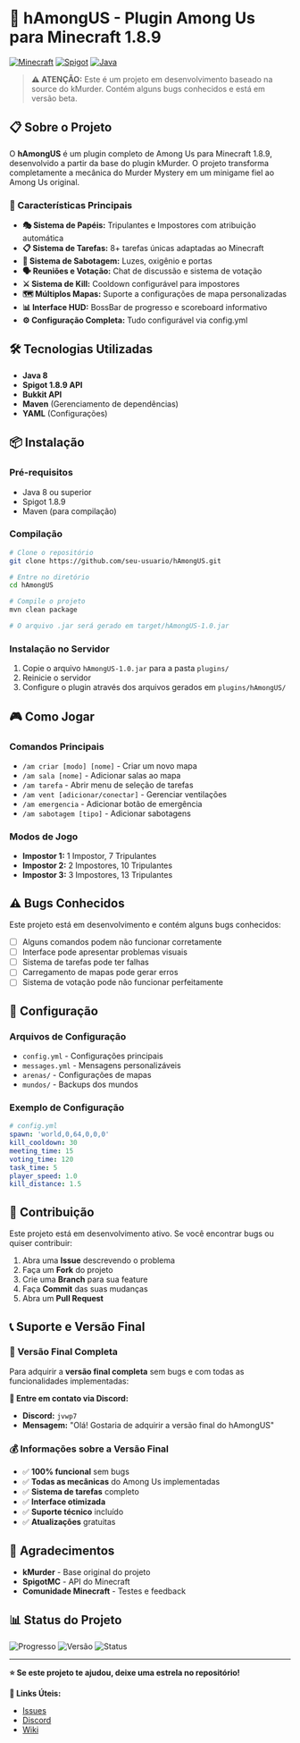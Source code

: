 # 🚀 hAmongUS - Plugin Among Us para Minecraft 1.8.9

[![Minecraft](https://img.shields.io/badge/Minecraft-1.8.9-green.svg)](https://www.minecraft.net/)
[![Spigot](https://img.shields.io/badge/Spigot-1.8.9-yellow.svg)](https://www.spigotmc.org/)
[![Java](https://img.shields.io/badge/Java-8-orange.svg)](https://www.java.com/)

> **⚠️ ATENÇÃO:** Este é um projeto em desenvolvimento baseado na source do kMurder. Contém alguns bugs conhecidos e está em versão beta.

## 📋 Sobre o Projeto

O **hAmongUS** é um plugin completo de Among Us para Minecraft 1.8.9, desenvolvido a partir da base do plugin kMurder. O projeto transforma completamente a mecânica do Murder Mystery em um minigame fiel ao Among Us original.

### 🎯 Características Principais

- **🎭 Sistema de Papéis:** Tripulantes e Impostores com atribuição automática
- **📋 Sistema de Tarefas:** 8+ tarefas únicas adaptadas ao Minecraft
- **🔧 Sistema de Sabotagem:** Luzes, oxigênio e portas
- **🗣️ Reuniões e Votação:** Chat de discussão e sistema de votação
- **⚔️ Sistema de Kill:** Cooldown configurável para impostores
- **🗺️ Múltiplos Mapas:** Suporte a configurações de mapa personalizadas
- **📊 Interface HUD:** BossBar de progresso e scoreboard informativo
- **⚙️ Configuração Completa:** Tudo configurável via config.yml

## 🛠️ Tecnologias Utilizadas

- **Java 8**
- **Spigot 1.8.9 API**
- **Bukkit API**
- **Maven** (Gerenciamento de dependências)
- **YAML** (Configurações)

## 📦 Instalação

### Pré-requisitos
- Java 8 ou superior
- Spigot 1.8.9
- Maven (para compilação)

### Compilação
```bash
# Clone o repositório
git clone https://github.com/seu-usuario/hAmongUS.git

# Entre no diretório
cd hAmongUS

# Compile o projeto
mvn clean package

# O arquivo .jar será gerado em target/hAmongUS-1.0.jar
```

### Instalação no Servidor
1. Copie o arquivo `hAmongUS-1.0.jar` para a pasta `plugins/`
2. Reinicie o servidor
3. Configure o plugin através dos arquivos gerados em `plugins/hAmongUS/`

## 🎮 Como Jogar

### Comandos Principais
- `/am criar [modo] [nome]` - Criar um novo mapa
- `/am sala [nome]` - Adicionar salas ao mapa
- `/am tarefa` - Abrir menu de seleção de tarefas
- `/am vent [adicionar/conectar]` - Gerenciar ventilações
- `/am emergencia` - Adicionar botão de emergência
- `/am sabotagem [tipo]` - Adicionar sabotagens

### Modos de Jogo
- **Impostor 1:** 1 Impostor, 7 Tripulantes
- **Impostor 2:** 2 Impostores, 10 Tripulantes  
- **Impostor 3:** 3 Impostores, 13 Tripulantes

## ⚠️ Bugs Conhecidos

Este projeto está em desenvolvimento e contém alguns bugs conhecidos:

- [ ] Alguns comandos podem não funcionar corretamente
- [ ] Interface pode apresentar problemas visuais
- [ ] Sistema de tarefas pode ter falhas
- [ ] Carregamento de mapas pode gerar erros
- [ ] Sistema de votação pode não funcionar perfeitamente

## 🔧 Configuração

### Arquivos de Configuração
- `config.yml` - Configurações principais
- `messages.yml` - Mensagens personalizáveis
- `arenas/` - Configurações de mapas
- `mundos/` - Backups dos mundos

### Exemplo de Configuração
```yaml
# config.yml
spawn: 'world,0,64,0,0,0'
kill_cooldown: 30
meeting_time: 15
voting_time: 120
task_time: 5
player_speed: 1.0
kill_distance: 1.5
```

## 🤝 Contribuição

Este projeto está em desenvolvimento ativo. Se você encontrar bugs ou quiser contribuir:

1. Abra uma **Issue** descrevendo o problema
2. Faça um **Fork** do projeto
3. Crie uma **Branch** para sua feature
4. Faça **Commit** das suas mudanças
5. Abra um **Pull Request**

## 📞 Suporte e Versão Final

### 🎯 Versão Final Completa
Para adquirir a **versão final completa** sem bugs e com todas as funcionalidades implementadas:

**📱 Entre em contato via Discord:**
- **Discord:** `jvwp7`
- **Mensagem:** "Olá! Gostaria de adquirir a versão final do hAmongUS"

### 💰 Informações sobre a Versão Final
- ✅ **100% funcional** sem bugs
- ✅ **Todas as mecânicas** do Among Us implementadas
- ✅ **Sistema de tarefas** completo
- ✅ **Interface otimizada**
- ✅ **Suporte técnico** incluído
- ✅ **Atualizações** gratuitas

## 🙏 Agradecimentos

- **kMurder** - Base original do projeto
- **SpigotMC** - API do Minecraft
- **Comunidade Minecraft** - Testes e feedback

## 📊 Status do Projeto

![Progresso](https://img.shields.io/badge/Progresso-75%25-yellow.svg)
![Versão](https://img.shields.io/badge/Versão-Beta-orange.svg)
![Status](https://img.shields.io/badge/Status-Em%20Desenvolvimento-blue.svg)

---

**⭐ Se este projeto te ajudou, deixe uma estrela no repositório!**

**🔗 Links Úteis:**
- [Issues](https://github.com/jvwp7/hAmongUS/issues)
- [Discord](https://discord.com/users/632982949842649098)
- [Wiki](https://github.com/jvwp7/hAmongUS/wiki)
